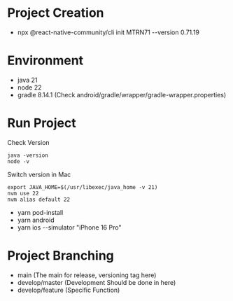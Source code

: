 # Project Creation

- npx @react-native-community/cli init MTRN71 --version 0.71.19

# Environment

- java 21
- node 22
- gradle 8.14.1 (Check android/gradle/wrapper/gradle-wrapper.properties)

# Run Project

Check Version

```
java -version
node -v
```

Switch version in Mac

```
export JAVA_HOME=$(/usr/libexec/java_home -v 21)
nvm use 22
nvm alias default 22
```

- yarn pod-install
- yarn android
- yarn ios --simulator "iPhone 16 Pro"

# Project Branching

- main (The main for release, versioning tag here)
- develop/master (Development Should be done in here)
- develop/feature (Specific Function)
